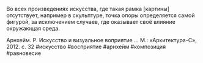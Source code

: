 Во всех произведениях искусства, где такая рамка [картины] отсутствует, например в скульптуре, точка опоры определяется самой фигурой, за исключением случаев, где оказывает своё влияние окружающая среда.

Арнхейм. Р. Искусство и визуальное воприятие ... М.: «Архитектура-С», 2012. с. 32
#искусство #восприятие #арнхейм #композиция #равновесие
